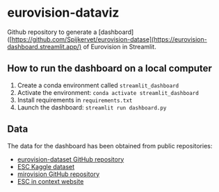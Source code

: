 # eurovision-dataviz

Github repository to generate a [dashboard]([https://github.com/Spijkervet/eurovision-datase](https://eurovision-dashboard.streamlit.app/) of Eurovision in Streamlit.

## How to run the dashboard on a local computer

1. Create a conda environment called `streamlit_dashboard`
2. Activate the environment: `conda activate streamlit_dashboard`
3. Install requirements in `requirements.txt`
4. Launch the dashboard: `streamlit run dashboard.py`

## Data

The data for the dashboard has been obtained from public repositories: 

- [eurovision-dataset GitHub repository](https://github.com/Spijkervet/eurovision-dataset)
- [ESC Kaggle dataset](https://www.kaggle.com/datasets/diamondsnake/eurovision-song-contest-data?ref=thedataschool.co.uk)
- [mirovision GitHub repository](https://github.com/Amsterdam-Music-Lab/mirovision?tab=readme-ov-file)
- [ESC in context website](https://escincontext.com/resources/data/)
